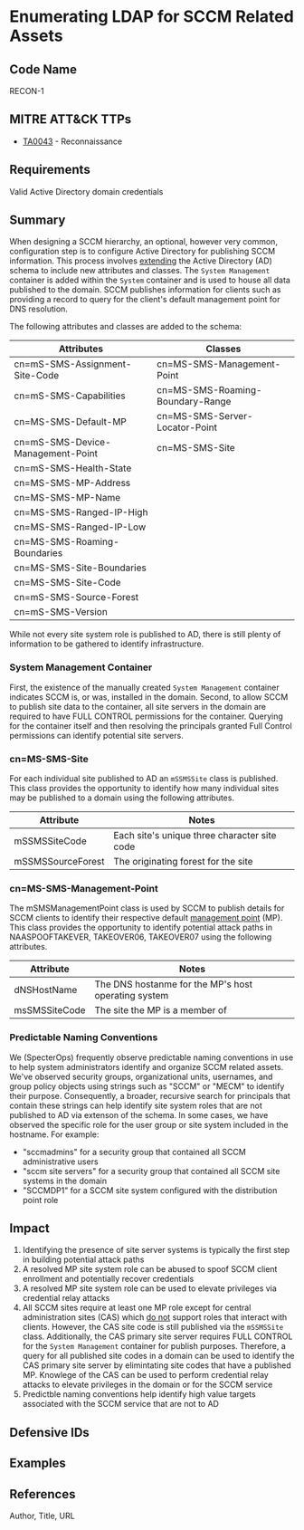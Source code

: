 # Enumerating LDAP for SCCM Related Assets

## Code Name
RECON-1

## MITRE ATT&CK TTPs
- [TA0043](https://attack.mitre.org/tactics/TA0043) - Reconnaissance

## Requirements

Valid Active Directory domain credentials

## Summary

When designing a SCCM hierarchy, an optional, however very common, configuration step is to configure Active Directory for publishing SCCM information. This process involves [extending](https://learn.microsoft.com/en-us/mem/configmgr/core/plan-design/network/schema-extensions) the Active Directory (AD) schema to include new attributes and classes. The `System Management` container is added within the `System` container and is used to house all data published to the domain. SCCM publishes information for clients such as providing a record to query for the client's default management point for DNS resolution.

The following attributes and classes are added to the schema:

| Attributes | Classes |
|----------|-------------|
|cn=mS-SMS-Assignment-Site-Code| cn=MS-SMS-Management-Point|
|cn=mS-SMS-Capabilities| cn=MS-SMS-Roaming-Boundary-Range
|cn=MS-SMS-Default-MP|cn=MS-SMS-Server-Locator-Point
|cn=mS-SMS-Device-Management-Point|cn=MS-SMS-Site
|cn=mS-SMS-Health-State|
|cn=MS-SMS-MP-Address|
|cn=MS-SMS-MP-Name|
|cn=MS-SMS-Ranged-IP-High|
|cn=MS-SMS-Ranged-IP-Low|
|cn=MS-SMS-Roaming-Boundaries|
|cn=MS-SMS-Site-Boundaries|
|cn=MS-SMS-Site-Code|
|cn=mS-SMS-Source-Forest|
|cn=mS-SMS-Version


While not every site system role is published to AD, there is still plenty of information to be gathered to identify infrastructure. 

### System Management Container

First, the existence of the manually created `System Management` container indicates SCCM is, or was, installed in the domain. Second, to allow SCCM to publish site data to the  container,  all site servers in the domain are required to have FULL CONTROL permissions for the container. Querying for the container itself and then resolving the principals granted Full Control permissions can identify potential site servers.

### cn=MS-SMS-Site

For each individual site published to AD an `mSSMSSite` class is published. This class provides the opportunity to identify how many individual sites may be published to a domain using the following attributes.

|Attribute| Notes|
|---------|------|
|mSSMSSiteCode|Each site's unique three character site code|
|mSSMSSourceForest| The originating forest for the site|


### cn=MS-SMS-Management-Point

The mSMSManagementPoint class is used by SCCM to publish details for SCCM clients to identify their respective default [management point](cn=MS-SMS-Management-Point) (MP). This class provides the opportunity to identify potential attack paths in NAASPOOFTAKEVER, TAKEOVER06, TAKEOVER07 using the following attributes.

|Attribute|Notes|
|---------|-----|
|dNSHostName|The DNS hostanme for the MP's host operating system|
|msSMSSiteCode|The site the MP is a member of|


### Predictable Naming Conventions

We (SpecterOps) frequently observe predictable naming conventions in use to help system administrators identify and organize SCCM related assets. We've observed security groups, organizational units, usernames, and group policy objects using strings such as "SCCM" or "MECM" to identify their purpose. Consequently, a broader, recursive search for principals that contain these strings can help identify site system roles that are not published to AD via extenson of the schema. In some cases, we have observed the specific role for the user group or site system included in the hostname. For example:

- "sccmadmins" for a security group that contained all SCCM administrative users
- "sccm site servers" for a security group that contained all SCCM site systems in the domain
- "SCCMDP1" for a SCCM site system configured with the distribution point role


## Impact

1. Identifying the presence of site server systems is typically the first step in building potential attack paths
2. A resolved MP site system role can be abused to spoof SCCM client enrollment and potentially recover credentials
3. A resolved MP site system role can be used to elevate privileges via credential relay attacks
4. All SCCM sites require at least one MP role except for central administration sites (CAS) which [do not](https://learn.microsoft.com/en-us/mem/configmgr/core/plan-design/hierarchy/design-a-hierarchy-of-sites#BKMK_ChooseCAS) support roles that interact with clients. However, the CAS site code is still published via the `mSSMSSite` class. Additionally, the CAS primary site server requires FULL CONTROL for the `System Management` container for publish purposes. Therefore, a query for all published site codes in a domain can be used to identify the CAS primary site server by elimintating site codes that have a published MP. Knowlege of the CAS can be used to perform credential relay attacks to elevate privileges in the domain or for the SCCM service
5. Predictble naming conventions help identify high value targets associated with the SCCM service that are not to AD


## Defensive IDs

## Examples

## References
Author, Title, URL